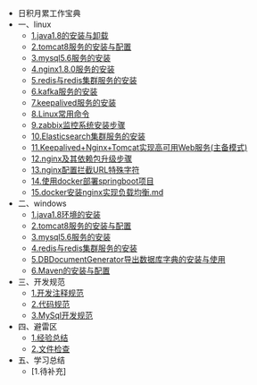 * 日积月累工作宝典
* 一、linux
    * [1.java1.8的安装与卸载](linux/1.java1.8的安装与卸载.md)
    * [2.tomcat8服务的安装与配置](linux/2.tomcat8服务的安装与配置.md)
    * [3.mysql5.6服务的安装](linux/3.mysql5.6服务的安装.md)
    * [4.nginx1.8.0服务的安装](linux/4.nginx1.8.0服务的安装.md)
    * [5.redis与redis集群服务的安装](linux/5.redis与redis集群服务的安装.md)
    * [6.kafka服务的安装](linux/6.kafka服务的安装.md)
    * [7.keepalived服务的安装](linux/7.keepalived服务的安装.md)
    * [8.Linux常用命令](linux/8.Linux常用命令.md)
    * [9.zabbix监控系统安装步骤](linux/9.zabbix监控系统安装步骤.md)
    * [10.Elasticsearch集群服务的安装](linux/10.Elasticsearch集群服务的安装.md)
    * [11.Keepalived+Nginx+Tomcat实现高可用Web服务(主备模式)](linux/11.Keepalived+Nginx+Tomcat实现高可用Web服务(主备模式).md)
    * [12.nginx及其依赖包升级步骤](linux/12.nginx及其依赖包升级步骤.md)
    * [13.nginx配置拦截URL特殊字符](linux/13.nginx配置拦截URL特殊字符.md)
    * [14.使用docker部署springboot项目](linux/14.使用docker部署springboot项目.md)
    * [15.docker安装nginx实现负载均衡.md](linux/15.docker安装nginx实现负载均衡.md)
* 二、windows
    * [1.java1.8环境的安装](windows/1.java1.8环境的安装.md)
    * [2.tomcat8服务的安装与配置](windows/2.tomcat8服务的安装与配置.md)
    * [3.mysql5.6服务的安装](windows/3.mysql5.6服务的安装.md)
    * [4.redis与redis集群服务的安装](windows/4.redis与redis集群服务的安装.md)
    * [5.DBDocumentGenerator导出数据库字典的安装与使用](windows/5.DBDocumentGenerator的安装.md)
    * [6.Maven的安装与配置](windows/6.Maven的安装与配置.md)
* 三、开发规范
    * [1.开发注释规范](standard/1.开发注释规范.md)
    * [2.代码规范](standard/阿里巴巴Java开发手册v1.2.0.pdf)
    * [3.MySql开发规范](standard/MySQL开发规范.docx)
* 四、避雷区
    * [1.经验总结](work/1.经验总结.md)
    * [2.文件检查](work/2.文件编辑.md)
* 五、学习总结
    * [1.待补充]
